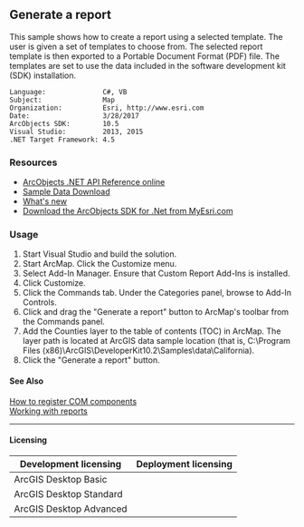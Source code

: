 ## Generate a report

  <div xmlns="http://www.w3.org/1999/xhtml">This sample shows how to create a report using a selected template. The user is given a set of templates to choose from. The selected report template is then exported to a Portable Document Format (PDF) file. The templates are set to use the data included in the software development kit (SDK) installation.</div>  


<!-- TODO: Fill this section below with metadata about this sample-->
```
Language:              C#, VB
Subject:               Map
Organization:          Esri, http://www.esri.com
Date:                  3/28/2017
ArcObjects SDK:        10.5
Visual Studio:         2013, 2015
.NET Target Framework: 4.5
```

### Resources

* [ArcObjects .NET API Reference online](http://desktop.arcgis.com/en/arcobjects/latest/net/webframe.htm)  
* [Sample Data Download](../../releases)  
* [What's new](http://desktop.arcgis.com/en/arcobjects/latest/net/webframe.htm#05247c04-bfd9-4e36-ae09-bc6e833c3b14.htm)  
* [Download the ArcObjects SDK for .Net from MyEsri.com](https://my.esri.com/)  

### Usage
1. Start Visual Studio and build the solution.  
1. Start ArcMap. Click the Customize menu.  
1. Select Add-In Manager. Ensure that Custom Report Add-Ins is installed.  
1. Click Customize.  
1. Click the Commands tab. Under the Categories panel, browse to Add-In Controls.   
1. Click and drag the "Generate a report" button to ArcMap's toolbar from the Commands panel.  
1. Add the Counties layer to the table of contents (TOC) in ArcMap. The layer path is located at ArcGIS data sample location (that is, C:\Program Files (x86)\ArcGIS\DeveloperKit10.2\Samples\data\California).  
1. Click the "Generate a report" button.  







#### See Also  
[How to register COM components](http://desktop.arcgis.com/search/?q=How%20to%20register%20COM%20components&p=0&language=en&product=arcobjects-sdk-dotnet&version=&n=15&collection=help)  
[Working with reports](http://desktop.arcgis.com/search/?q=Working%20with%20reports&p=0&language=en&product=arcobjects-sdk-dotnet&version=&n=15&collection=help)  


---------------------------------

#### Licensing  
| Development licensing | Deployment licensing | 
| ------------- | ------------- | 
| ArcGIS Desktop Basic |  |  
| ArcGIS Desktop Standard |  |  
| ArcGIS Desktop Advanced |  |  


